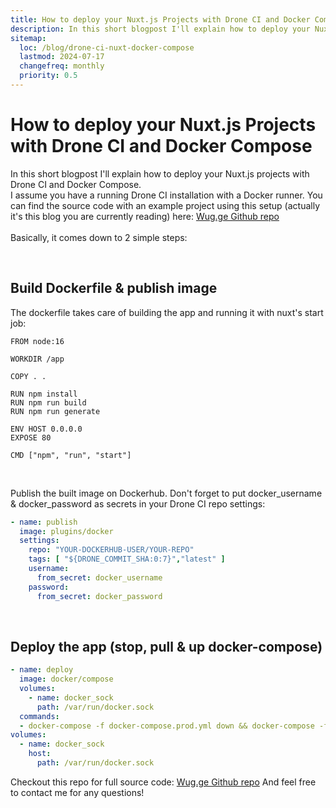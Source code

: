 ```yaml
---
title: How to deploy your Nuxt.js Projects with Drone CI and Docker Compose
description: In this short blogpost I'll explain how to deploy your Nuxt.js projects with Drone CI and Docker Compose.
sitemap:
  loc: /blog/drone-ci-nuxt-docker-compose
  lastmod: 2024-07-17
  changefreq: monthly
  priority: 0.5
---
```

# How to deploy your Nuxt.js Projects with Drone CI and Docker Compose
<p>
In this short blogpost I'll explain how to deploy your Nuxt.js projects with Drone CI and Docker Compose.<br>
I assume you have a running Drone CI installation with a Docker runner.
You can find the source code with an example project using this setup (actually it's this blog you are currently reading) here: <a href="https://github.com/wug-ge/wug.ge/">Wug.ge Github repo</a>
<br>
<br>
Basically, it comes down to 2 simple steps:<br>
</p>
<br>

## Build Dockerfile & publish image
<p>
The dockerfile takes care of building the app and running it with nuxt's start job:
</p>

```docker
FROM node:16

WORKDIR /app

COPY . .

RUN npm install
RUN npm run build
RUN npm run generate

ENV HOST 0.0.0.0
EXPOSE 80

CMD ["npm", "run", "start"]
```
<br>
<p>
Publish the built image on Dockerhub. Don't forget to put docker_username & docker_password as secrets in your Drone CI repo settings: 

```yml
- name: publish
  image: plugins/docker
  settings:
    repo: "YOUR-DOCKERHUB-USER/YOUR-REPO"
    tags: [ "${DRONE_COMMIT_SHA:0:7}","latest" ]
    username:
      from_secret: docker_username
    password:
      from_secret: docker_password
```
</p>
<br>

## Deploy the app (stop, pull & up docker-compose)

```yml
- name: deploy
  image: docker/compose
  volumes:
    - name: docker_sock
      path: /var/run/docker.sock
  commands:
  - docker-compose -f docker-compose.prod.yml down && docker-compose -f docker-compose.prod.yml pull && docker-compose -f docker-compose.prod.yml up -d
volumes:
  - name: docker_sock
    host:
      path: /var/run/docker.sock
```

Checkout this repo for full source code: <a href="https://github.com/wug-ge/wug.ge/">Wug.ge Github repo</a>
And feel free to contact me for any questions!